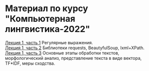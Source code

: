 # Материал по курсу "Компьютерная лингвистика-2022"

[Лекция 1, часть 1](https://github.com/klyshinsky/NLP_VVSU_2022/blob/main/Lecture_20220411_1_regexp.ipynb) Регулярные выражения.  
[Лекция 1, часть 2](https://github.com/klyshinsky/NLP_VVSU_2022/blob/main/Lecture_20220411_2_requests.ipynb) Библиотеки requests, BeautyfulSoup, lxml+XPath.  
[Лекция 1, часть 3](https://github.com/klyshinsky/NLP_VVSU_2022/blob/main/Lecture_20220411_3_text_processing.ipynb) Основные этапы обработки текстов, морфологический анализ, представление текста в виде вектора, TF*IDF, меры сходства. 




